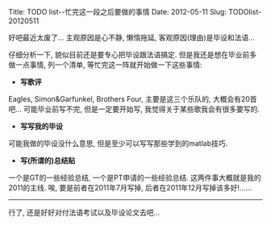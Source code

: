 Title: TODO list--忙完这一段之后要做的事情
Date: 2012-05-11
Slug: TODOlist-20120511

好吧最近太废了... 主观原因是心不静, 懒惰拖延, 客观原因(理由)是毕设和法语...

仔细分析一下, 貌似目前还是要专心把毕设跟法语搞定. 但是我还是想在毕业前多做一点事情, 列一个清单, 等忙完这一阵就开始做一下这些事情: 


+ **写歌评**

Eagles, Simon&Garfunkel, Brothers Four, 主要是这三个乐队的, 大概会有20首吧... 可能毕业前写不完, 但是一定要开始写, 我觉得关于某些歌我会有很多要写的.

+ **写写我的毕设** 

可能我做的毕设没什么意思, 但是至少可以写写那些学到的matlab技巧.

+ **写(所谓的)总结贴**

一个是GT的一些经验总结, 一个是PT申请的一些经验总结. 这两件事大概就是我的2011的主线. 唉, 要是前者在2011年7月写掉, 后者在2011年12月写掉该多好!......

---

行了, 还是好好对付法语考试以及毕设论文去吧...
